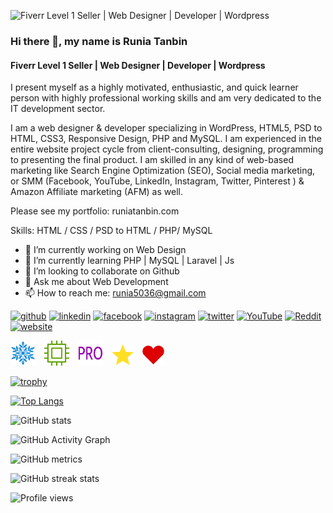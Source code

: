 ![Fiverr Level 1 Seller | Web Designer | Developer | Wordpress](http://runiatanbin.com/wp-content/uploads/2022/03/banner-runia-1.jpg)
### Hi there 👋, my name is Runia Tanbin
#### Fiverr Level 1 Seller | Web Designer | Developer | Wordpress


I present myself as a highly motivated, enthusiastic, and quick learner person with highly professional working skills and am very dedicated to the IT development sector.

I am a web designer & developer specializing in WordPress, HTML5, PSD to HTML, CSS3, Responsive Design, PHP and MySQL. I am experienced in the entire website project cycle from client-consulting, designing, programming to presenting the final product. I am skilled in any kind of web-based marketing like Search Engine Optimization (SEO), Social media marketing, or SMM (Facebook, YouTube, LinkedIn, Instagram, Twitter, Pinterest ) & Amazon Affiliate marketing (AFM) as well.

Please see my portfolio: runiatanbin.com


Skills: HTML / CSS / PSD to HTML / PHP/ MySQL

- 🔭 I’m currently working on Web Design 
- 🌱 I’m currently learning PHP | MySQL | Laravel | Js 
- 👯 I’m looking to collaborate on Github 
- 💬 Ask me about Web Development 
- 📫 How to reach me: runia5036@gmail.com 


[<img src='https://cdn.jsdelivr.net/npm/simple-icons@3.0.1/icons/github.svg' alt='github' height='40'>](https://github.com/tanbin07cse)  [<img src='https://cdn.jsdelivr.net/npm/simple-icons@3.0.1/icons/linkedin.svg' alt='linkedin' height='40'>](https://www.linkedin.com/in/runia-tanbin/)  [<img src='https://cdn.jsdelivr.net/npm/simple-icons@3.0.1/icons/facebook.svg' alt='facebook' height='40'>](https://www.facebook.com/https://www.facebook.com/tanbin07cse/)  [<img src='https://cdn.jsdelivr.net/npm/simple-icons@3.0.1/icons/instagram.svg' alt='instagram' height='40'>](https://www.instagram.com/https://www.instagram.com/tanbin07cse//)  [<img src='https://cdn.jsdelivr.net/npm/simple-icons@3.0.1/icons/twitter.svg' alt='twitter' height='40'>](https://twitter.com/https://twitter.com/Runia53)  [<img src='https://cdn.jsdelivr.net/npm/simple-icons@3.0.1/icons/youtube.svg' alt='YouTube' height='40'>](https://www.youtube.com/channel/https://www.youtube.com/c/RebootInspiration)  [<img src='https://cdn.jsdelivr.net/npm/simple-icons@3.0.1/icons/reddit.svg' alt='Reddit' height='40'>](https://www.reddit.com/user/https://www.reddit.com/user/ye-jin53)  [<img src='https://cdn.jsdelivr.net/npm/simple-icons@3.0.1/icons/icloud.svg' alt='website' height='40'>](runiatanbin.com)  

<a href='https://archiveprogram.github.com/'><img src='https://raw.githubusercontent.com/acervenky/animated-github-badges/master/assets/acbadge.gif' width='40' height='40'></a> <a href='https://docs.github.com/en/developers'><img src='https://raw.githubusercontent.com/acervenky/animated-github-badges/master/assets/devbadge.gif' width='40' height='40'></a> <a href='https://github.com/pricing'><img src='https://raw.githubusercontent.com/acervenky/animated-github-badges/master/assets/pro.gif' width='40' height='40'></a> <a href='https://stars.github.com/'><img src='https://raw.githubusercontent.com/acervenky/animated-github-badges/master/assets/starbadge.gif' width='35' height='35'></a> <a href='https://docs.github.com/en/github/supporting-the-open-source-community-with-github-sponsors'><img src='https://raw.githubusercontent.com/acervenky/animated-github-badges/master/assets/sponsorbadge.gif' width='35' height='35'></a> 

[![trophy](https://github-profile-trophy.vercel.app/?username=tanbin07cse)](https://github.com/ryo-ma/github-profile-trophy)

[![Top Langs](https://github-readme-stats.vercel.app/api/top-langs/?username=tanbin07cse)](https://github.com/anuraghazra/github-readme-stats)

![GitHub stats](https://github-readme-stats.vercel.app/api?username=tanbin07cse&show_icons=true&count_private=true)  

![GitHub Activity Graph](https://activity-graph.herokuapp.com/graph?username=tanbin07cse)  

![GitHub metrics](https://metrics.lecoq.io/tanbin07cse)  

![GitHub streak stats](https://github-readme-streak-stats.herokuapp.com/?user=tanbin07cse)  

![Profile views](https://gpvc.arturio.dev/tanbin07cse)  
